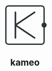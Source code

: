 <h1 align="center"><img src='data:image/svg+xml;charset=UTF-8,<svg xmlns="http://www.w3.org/2000/svg" viewBox="0 0 100 100" width="100%" height="100%" preserveAspectRatio="xMidYMid meet"><rect width="100" height="100" fill="none"/><g transform="translate(20, 20)"><rect x="0" y="0" width="60" height="60" fill="none" stroke="%232d3436" stroke-width="2" rx="4" ry="4"/><path d="M15 10 L15 50 M15 30 L45 10 M15 30 L45 50" stroke="%232d3436" stroke-width="2.5" stroke-linecap="round" fill="none"/><circle cx="60" cy="30" r="4" fill="%232d3436"/></g></svg>' width="200" height="200" alt="kameo"><br> kameo</h1>
